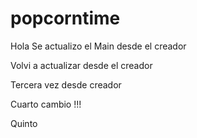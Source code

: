 # popcorntime

Hola Se actualizo el Main desde el creador

Volvi a actualizar desde el creador

Tercera vez desde creador

Cuarto cambio !!!

Quinto
